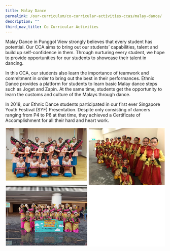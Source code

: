 ```yaml
---
title: Malay Dance
permalink: /our-curriculum/co-curricular-activities-ccas/malay-dance/
description: ""
third_nav_title: Co Curricular Activities
---
```


Malay Dance in Punggol View strongly believes that every student has potential. Our CCA aims to bring out our students’ capabilities, talent and build up self-confidence in them. Through nurturing every student, we hope to provide opportunities for our students to showcase their talent in dancing. 

In this CCA, our students also learn the importance of teamwork and commitment in order to bring out the best in their performances. Ethnic Dance provides a platform for students to learn basic Malay dance steps such as Joget and Zapin. At the same time, students get the opportunity to learn the customs and culture of the Malays through dance.

In 2018, our Ethnic Dance students participated in our first ever Singapore Youth Festival (SYF) Presentation. Despite only consisting of dancers ranging from P4 to P6 at that time, they achieved a Certificate of Accomplishment for all their hard and heart work.

![malay dance](/images/malay%20dance.png)